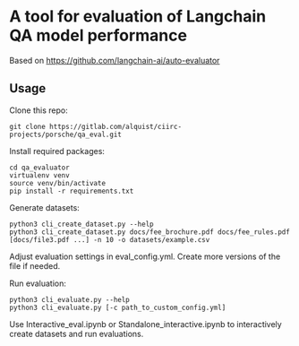 # A tool for evaluation of Langchain QA model performance

Based on https://github.com/langchain-ai/auto-evaluator

## Usage
Clone this repo:

    git clone https://gitlab.com/alquist/ciirc-projects/porsche/qa_eval.git

Install required packages:

    cd qa_evaluator
    virtualenv venv
    source venv/bin/activate
    pip install -r requirements.txt

Generate datasets:

    python3 cli_create_dataset.py --help
    python3 cli_create_dataset.py docs/fee_brochure.pdf docs/fee_rules.pdf [docs/file3.pdf ...] -n 10 -o datasets/example.csv

Adjust evaluation settings in eval_config.yml. Create more versions of the file if needed.

Run evaluation:

    python3 cli_evaluate.py --help
    python3 cli_evaluate.py [-c path_to_custom_config.yml]

Use Interactive_eval.ipynb or Standalone_interactive.ipynb to interactively create datasets and run evaluations.
